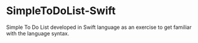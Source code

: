 SimpleToDoList-Swift
====================

Simple To Do List developed in Swift language as an exercise to get familiar with the language syntax.
